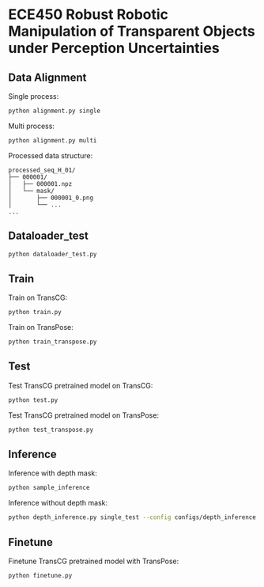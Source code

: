 

# ECE450 Robust Robotic Manipulation of Transparent Objects under Perception Uncertainties

## Data Alignment
Single process:
```bash
python alignment.py single
```

Multi process:
```bash
python alignment.py multi
```

Processed data structure:
```plaintext
processed_seq_H_01/
├── 000001/
│   ├── 000001.npz
│   └── mask/
│       ├── 000001_0.png
│       └── ...
...
```

## Dataloader_test
```bash
python dataloader_test.py
```

## Train
Train on TransCG:
```bash
python train.py
```

Train on TransPose:
```bash
python train_transpose.py
```

## Test
Test TransCG pretrained model on TransCG:
```bash
python test.py
```

Test TransCG pretrained model on TransPose:
```bash
python test_transpose.py
```

## Inference
Inference with depth mask:
```bash
python sample_inference
```

Inference without depth mask:
```bash
python depth_inference.py single_test --config configs/depth_inference.yaml
```

## Finetune

Finetune TransCG pretrained model with TransPose:

```
python finetune.py
```























